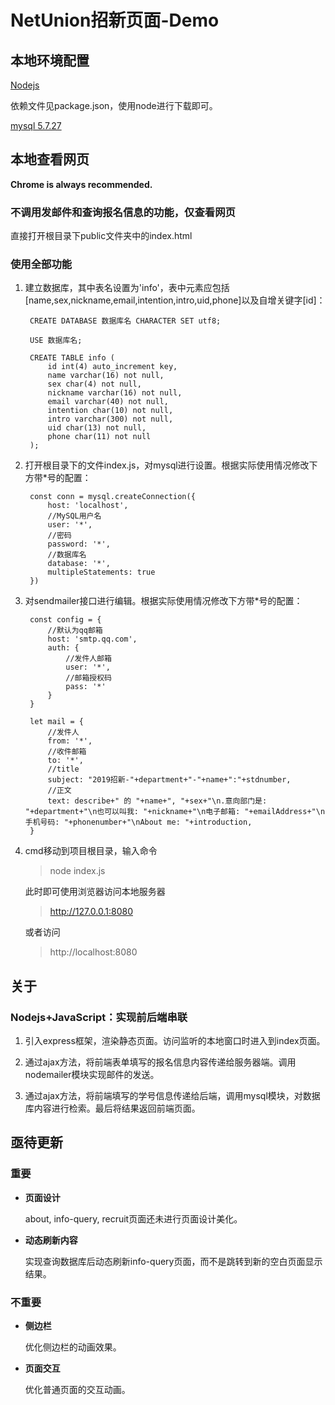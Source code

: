 # NetUnion招新页面-Demo

## 本地环境配置

[Nodejs](http://nodejs.cn/)

依赖文件见package.json，使用node进行下载即可。

[mysql 5.7.27](https://dev.mysql.com/downloads/windows/installer/5.7.html)

## 本地查看网页

**Chrome is always recommended.**

### 不调用发邮件和查询报名信息的功能，仅查看网页

直接打开根目录下public文件夹中的index.html

### 使用全部功能

1. 建立数据库，其中表名设置为'info'，表中元素应包括[name,sex,nickname,email,intention,intro,uid,phone]以及自增关键字[id]：

        CREATE DATABASE 数据库名 CHARACTER SET utf8;

        USE 数据库名;

        CREATE TABLE info (
            id int(4) auto_increment key,
            name varchar(16) not null,
            sex char(4) not null,
            nickname varchar(16) not null,
            email varchar(40) not null,
            intention char(10) not null,
            intro varchar(300) not null,
            uid char(13) not null,
            phone char(11) not null
        );

2. 打开根目录下的文件index.js，对mysql进行设置。根据实际使用情况修改下方带\*号的配置：

        const conn = mysql.createConnection({
            host: 'localhost',
            //MySQL用户名
            user: '*',
            //密码
            password: '*',
            //数据库名
            database: '*',
            multipleStatements: true
        })

3. 对sendmailer接口进行编辑。根据实际使用情况修改下方带\*号的配置：

        const config = {
            //默认为qq邮箱
            host: 'smtp.qq.com',
            auth: {
                //发件人邮箱
                user: '*', 
                //邮箱授权码
                pass: '*'  
            }
        }

        let mail = {
            //发件人
            from: '*',
            //收件邮箱
            to: '*',
            //title
            subject: "2019招新-"+department+"-"+name+":"+stdnumber,
            //正文
            text: describe+" 的 "+name+", "+sex+"\n.意向部门是: "+department+"\n也可以叫我: "+nickname+"\n电子邮箱: "+emailAddress+"\n手机号码: "+phonenumber+"\nAbout me: "+introduction,
        }

4. cmd移动到项目根目录，输入命令

    > node index.js

    此时即可使用浏览器访问本地服务器

    > http://127.0.0.1:8080

    或者访问

    > http://localhost:8080

## 关于

### Nodejs+JavaScript：实现前后端串联

1. 引入express框架，渲染静态页面。访问监听的本地窗口时进入到index页面。

2. 通过ajax方法，将前端表单填写的报名信息内容传递给服务器端。调用nodemailer模块实现邮件的发送。

3. 通过ajax方法，将前端填写的学号信息传递给后端，调用mysql模块，对数据库内容进行检索。最后将结果返回前端页面。

## 亟待更新

### 重要

+ **页面设计**

    about, info-query, recruit页面还未进行页面设计美化。

+ **动态刷新内容**

    实现查询数据库后动态刷新info-query页面，而不是跳转到新的空白页面显示结果。

### 不重要

+ **侧边栏**

    优化侧边栏的动画效果。

+ **页面交互**

    优化普通页面的交互动画。
